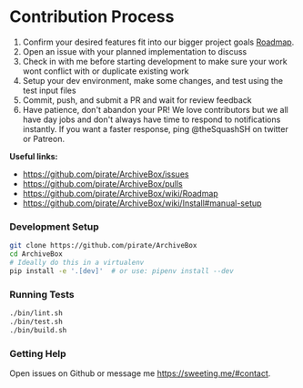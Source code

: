 # Contribution Process

1. Confirm your desired features fit into our bigger project goals [Roadmap](https://github.com/pirate/ArchiveBox/wiki/Roadmap).
2. Open an issue with your planned implementation to discuss
3. Check in with me before starting development to make sure your work wont conflict with or duplicate existing work
4. Setup your dev environment, make some changes, and test using the test input files
5. Commit, push, and submit a PR and wait for review feedback
6. Have patience, don't abandon your PR! We love contributors but we all have day jobs and don't always have time to respond to notifications instantly. If you want a faster response, ping @theSquashSH on twitter or Patreon.

**Useful links:**

- https://github.com/pirate/ArchiveBox/issues
- https://github.com/pirate/ArchiveBox/pulls
- https://github.com/pirate/ArchiveBox/wiki/Roadmap
- https://github.com/pirate/ArchiveBox/wiki/Install#manual-setup

### Development Setup

```bash
git clone https://github.com/pirate/ArchiveBox
cd ArchiveBox
# Ideally do this in a virtualenv
pip install -e '.[dev]'  # or use: pipenv install --dev
```

### Running Tests

```bash
./bin/lint.sh
./bin/test.sh
./bin/build.sh
```

### Getting Help

Open issues on Github or message me https://sweeting.me/#contact.
